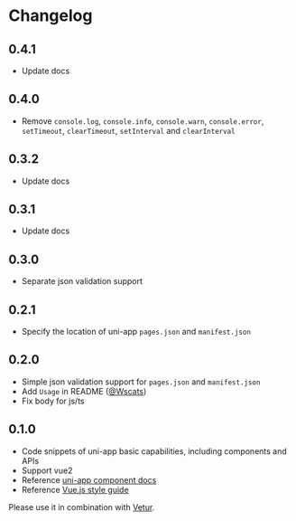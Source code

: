 # Changelog

## 0.4.1

- Update docs

## 0.4.0

- Remove `console.log`, `console.info`, `console.warn`, `console.error`, `setTimeout`, `clearTimeout`, `setInterval` and `clearInterval`

## 0.3.2

- Update docs

## 0.3.1

- Update docs

## 0.3.0

- Separate json validation support

## 0.2.1

- Specify the location of uni-app `pages.json` and `manifest.json`

## 0.2.0

- Simple json validation support for `pages.json` and `manifest.json`
- Add `Usage` in README ([@Wscats](https://github.com/Wscats))
- Fix body for js/ts

## 0.1.0

- Code snippets of uni-app basic capabilities, including components and APIs
- Support vue2
- Reference [uni-app component docs](https://uniapp.dcloud.io/component/README)
- Reference [Vue.js style guide](https://vuejs.org/v2/style-guide/index.html)

Please use it in combination with [Vetur](https://marketplace.visualstudio.com/items?itemName=octref.vetur).
